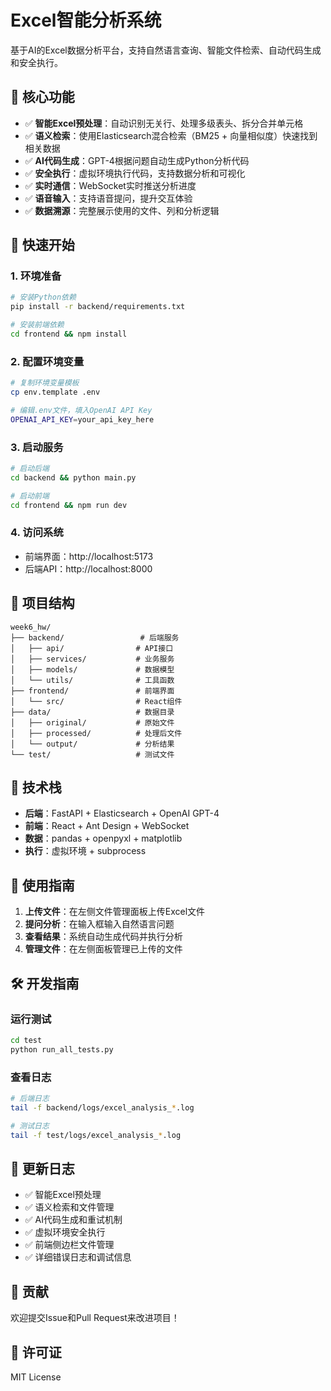 # Excel智能分析系统

基于AI的Excel数据分析平台，支持自然语言查询、智能文件检索、自动代码生成和安全执行。

## 🎯 核心功能

- ✅ **智能Excel预处理**：自动识别无关行、处理多级表头、拆分合并单元格
- ✅ **语义检索**：使用Elasticsearch混合检索（BM25 + 向量相似度）快速找到相关数据
- ✅ **AI代码生成**：GPT-4根据问题自动生成Python分析代码
- ✅ **安全执行**：虚拟环境执行代码，支持数据分析和可视化
- ✅ **实时通信**：WebSocket实时推送分析进度
- ✅ **语音输入**：支持语音提问，提升交互体验
- ✅ **数据溯源**：完整展示使用的文件、列和分析逻辑

## 🚀 快速开始

### 1. 环境准备
```bash
# 安装Python依赖
pip install -r backend/requirements.txt

# 安装前端依赖
cd frontend && npm install
```

### 2. 配置环境变量
```bash
# 复制环境变量模板
cp env.template .env

# 编辑.env文件，填入OpenAI API Key
OPENAI_API_KEY=your_api_key_here
```

### 3. 启动服务
```bash
# 启动后端
cd backend && python main.py

# 启动前端
cd frontend && npm run dev
```

### 4. 访问系统
- 前端界面：http://localhost:5173
- 后端API：http://localhost:8000

## 📁 项目结构

```
week6_hw/
├── backend/                 # 后端服务
│   ├── api/                # API接口
│   ├── services/           # 业务服务
│   ├── models/             # 数据模型
│   └── utils/              # 工具函数
├── frontend/               # 前端界面
│   └── src/                # React组件
├── data/                   # 数据目录
│   ├── original/           # 原始文件
│   ├── processed/          # 处理后文件
│   └── output/             # 分析结果
└── test/                   # 测试文件
```

## 🔧 技术栈

- **后端**：FastAPI + Elasticsearch + OpenAI GPT-4
- **前端**：React + Ant Design + WebSocket
- **数据**：pandas + openpyxl + matplotlib
- **执行**：虚拟环境 + subprocess

## 📖 使用指南

1. **上传文件**：在左侧文件管理面板上传Excel文件
2. **提问分析**：在输入框输入自然语言问题
3. **查看结果**：系统自动生成代码并执行分析
4. **管理文件**：在左侧面板管理已上传的文件

## 🛠️ 开发指南

### 运行测试
```bash
cd test
python run_all_tests.py
```

### 查看日志
```bash
# 后端日志
tail -f backend/logs/excel_analysis_*.log

# 测试日志
tail -f test/logs/excel_analysis_*.log
```

## 📝 更新日志

- ✅ 智能Excel预处理
- ✅ 语义检索和文件管理
- ✅ AI代码生成和重试机制
- ✅ 虚拟环境安全执行
- ✅ 前端侧边栏文件管理
- ✅ 详细错误日志和调试信息

## 🤝 贡献

欢迎提交Issue和Pull Request来改进项目！

## 📄 许可证

MIT License